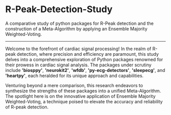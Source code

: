 # R-Peak-Detection-Study
A comparative study of python packages for R-Peak detection and the construction of a Meta-Algorithm by applying an Ensemble Majority Weighted-Voting.

--------------------------------------------

Welcome to the forefront of cardiac signal processing! In the realm of R-peak detection, where precision and efficiency are paramount, this study delves into a comprehensive exploration of Python packages renowned for their prowess in cardiac signal analysis. The packages under scrutiny include **'biosppy'**, **'neurokit2'**, **'wfdb'**, **'py-ecg-detectors'**, **'sleepecg'**, and **'heartpy'**, each heralded for its unique approach and capabilities.

Venturing beyond a mere comparison, this research endeavors to synthesize the strengths of these packages into a unified Meta-Algorithm. The spotlight here is on the innovative application of Ensemble Majority Weighted-Voting, a technique poised to elevate the accuracy and reliability of R-peak detection. 
